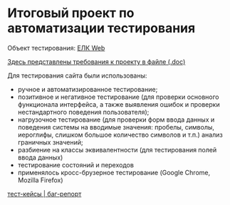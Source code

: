 # **Итоговый проект по автоматизации тестирования**

Объект тестирования: [ЕЛК Web](https://b2c.passport.rt.ru/)

[Здесь представлены требования к проекту в файле (.doc)](https://lms.skillfactory.ru/assets/courseware/v1/f78e146f0eb3ace247a28b07e66467de/asset-v1:Skillfactory+QAP+18JUNE2020+type@asset+block/%D0%A2%D1%80%D0%B5%D0%B1%D0%BE%D0%B2%D0%B0%D0%BD%D0%B8%D1%8F_SSO_%D0%B4%D0%BB%D1%8F_%D1%82%D0%B5%D1%81%D1%82%D0%B8%D1%80%D0%BE%D0%B2%D0%B0%D0%BD%D0%B8%D1%8F_last.doc)

Для тестирования сайта были использованы:
- ручное и автоматизированное тестирование;
- позитивное и негативное тестирование (для проверки основного функционала интерфейса, а также выявления ошибок и проверки нестандартного поведения пользователя);
- нагрузочное тестирование (для проверки форм ввода данных и поведения системы на вводимые значения: пробелы, символы, иероглифы, слишком большое количество символов и т.п.)
анализ граничных значений;
- разбиение на классы эквивалентности (для тестирования полей ввода данных)
- тестирование состояний и переходов
- применялось кросс-брузерное тестирование (Google Chrome, Mozilla Firefox)

[тест-кейсы | баг-репорт](https://docs.google.com/spreadsheets/d/17_YXYt6EbPbQvn2FGbPurODVGAqzRaDtms-5lAvGkK4/edit?usp=sharing)
